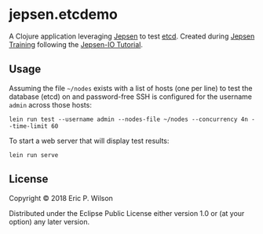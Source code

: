# jepsen.etcdemo

A Clojure application leveraging [Jepsen](http://jepsen.io) to test [etcd](https://coreos.com/etcd/). Created during [Jepsen Training](http://jepsen.io/services) following the [Jepsen-IO Tutorial](https://github.com/jepsen-io/jepsen/blob/3649a5ec2c9c293a87e3e6d4fa17b16954eb4246/doc/tutorial/index.md).

## Usage

Assuming the file `~/nodes` exists with a list of hosts (one per line) to test the database (etcd) on and password-free SSH is configured for the username `admin` across those hosts:

```
lein run test --username admin --nodes-file ~/nodes --concurrency 4n --time-limit 60
```

To start a web server that will display test results:

```
lein run serve
```

## License

Copyright © 2018 Eric P. Wilson

Distributed under the Eclipse Public License either version 1.0 or (at
your option) any later version.
